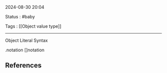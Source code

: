 2024-08-30 20:04

Status : #baby 

Tags : [[Object value type]]

---
Object Literal Syntax

.notation
[]notation
## **References** 

